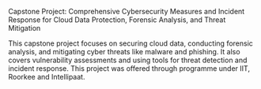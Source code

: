 Capstone Project: Comprehensive Cybersecurity Measures and Incident Response for Cloud Data Protection, Forensic
Analysis, and Threat Mitigation

This capstone project focuses on securing cloud data, conducting forensic analysis, and mitigating cyber threats like
malware and phishing. It also covers vulnerability assessments and using tools for threat detection and incident
response. This project was offered through programme under IIT, Roorkee and Intellipaat.
